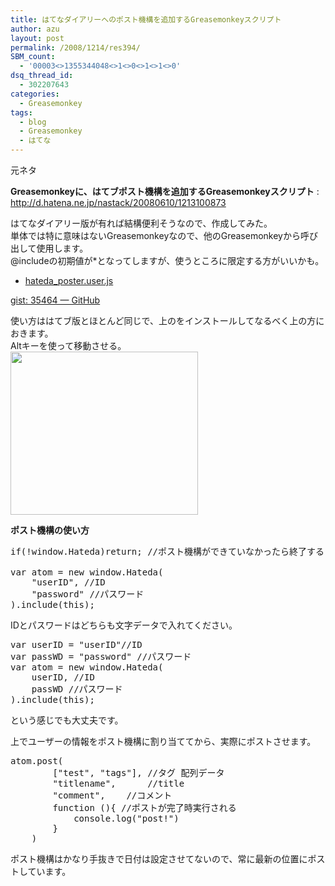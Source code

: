 ```yaml
---
title: はてなダイアリーへのポスト機構を追加するGreasemonkeyスクリプト
author: azu
layout: post
permalink: /2008/1214/res394/
SBM_count:
  - '00003<>1355344048<>1<>0<>1<>1<>0'
dsq_thread_id:
  - 302207643
categories:
  - Greasemonkey
tags:
  - blog
  - Greasemonkey
  - はてな
---
```

元ネタ

**Greasemonkeyに、はてブポスト機構を追加するGreasemonkeyスクリプト**
:   <http://d.hatena.ne.jp/nastack/20080610/1213100873>

はてなダイアリー版が有れば結構便利そうなので、作成してみた。  
単体では特に意味はないGreasemonkeyなので、他のGreasemonkeyから呼び出して使用します。  
@includeの初期値が*となってしますが、使うところに限定する方がいいかも。

*   <a href="http://gist.github.com/raw/35464/b477745514bfcdb8fc1f7c1a387883d9b34a0b7d?hateda_poster.user.js" target="_blank">hateda_poster.user.js</a>

[gist: 35464 — GitHub][1]

使い方ははてブ版とほとんど同じで、上のをインストールしてなるべく上の方におきます。  
Altキーを使って移動させる。  
[<img class="alignnone size-medium wp-image-395" title="screenshot1" src="http://efcl.info/wp-content/uploads/2008/12/screenshot1-300x261.png" alt="" width="300" height="261" />][2]

**ポスト機構の使い方**

<pre class="brush:javascript;">if(!window.Hateda)return; //ポスト機構ができていなかったら終了する

var atom = new window.Hateda(
	"userID", //ID
	"password" //パスワード
).include(this);
</pre>

IDとパスワードはどちらも文字データで入れてください。

<pre class="brush:javascript;">var userID = "userID"//ID
var passWD = "password" //パスワード
var atom = new window.Hateda(
	userID, //ID
	passWD //パスワード
).include(this);
</pre>

という感じでも大丈夫です。

上でユーザーの情報をポスト機構に割り当ててから、実際にポストさせます。

<pre class="brush:javascript;">atom.post(
		["test", "tags"], //タグ 配列データ
		"titlename",      //title
		"comment",    //コメント
		function (){ //ポストが完了時実行される
			console.log("post!")
		}
	)
</pre>

ポスト機構はかなり手抜きで日付は設定させてないので、常に最新の位置にポストしています。

 [1]: http://gist.github.com/35464
 [2]: http://efcl.info/wp-content/uploads/2008/12/screenshot1.png